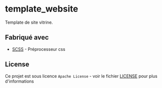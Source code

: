 # template_website

Template de site vitrine.

## Fabriqué avec

* [SCSS](https://sass-lang.com/) - Préprocesseur css

## License

Ce projet est sous licence ``Apache License`` - voir le fichier [LICENSE](LICENSE) pour plus d'informations
